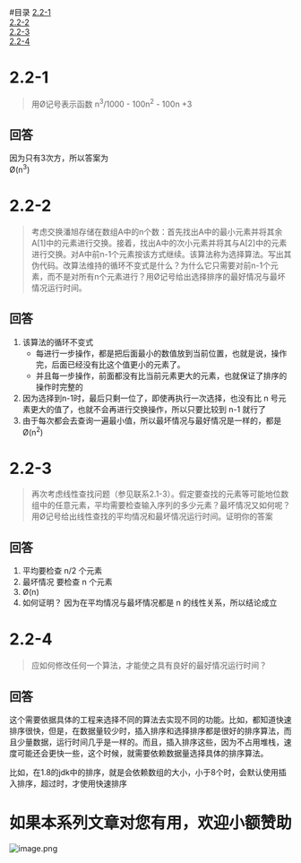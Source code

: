 #目录
[2.2-1](#2.2-1)  
[2.2-2](#2.2-2)  
[2.2-3](#2.2-3)  
[2.2-4](#2.2-4)  

# 2.2-1
> 用Ø记号表示函数 n<sup>3</sup>/1000 - 100n<sup>2</sup> - 100n +3

## 回答
因为只有3次方，所以答案为  
Ø(n<sup>3</sup>)


# 2.2-2

> 考虑交换潘旭存储在数组A中的n个数：首先找出A中的最小元素并将其余A[1]中的元素进行交换。接着，找出A中的次小元素并将其与A[2]中的元素进行交换。对A中前n-1个元素按该方式继续。该算法称为选择算法。写出其伪代码。改算法维持的循环不变式是什么？为什么它只需要对前n-1个元素，而不是对所有n个元素进行？用Ø记号给出选择排序的最好情况与最坏情况运行时间。

## 回答

1. 该算法的循环不变式
    * 每进行一步操作，都是把后面最小的数值放到当前位置，也就是说，操作完，后面已经没有比这个值更小的元素了。
    * 并且每一步操作，前面都没有比当前元素更大的元素，也就保证了排序的操作时完整的
2. 因为选择到n-1时，最后只剩一位了，即使再执行一次选择，也没有比 n 号元素更大的值了，也就不会再进行交换操作，所以只要比较到 n-1 就行了
3. 由于每次都会去查询一遍最小值，所以最坏情况与最好情况是一样的，都是 Ø(n<sup>2</sup>)


# 2.2-3
> 再次考虑线性查找问题（参见联系2.1-3）。假定要查找的元素等可能地位数组中的任意元素，平均需要检查输入序列的多少元素？最坏情况又如何呢？用Ø记号给出线性查找的平均情况和最坏情况运行时间。证明你的答案

## 回答
1. 平均要检查 n/2 个元素
2. 最坏情况 要检查 n 个元素
3. Ø(n)
4. 如何证明？
    因为在平均情况与最坏情况都是 n 的线性关系，所以结论成立
    
# 2.2-4

> 应如何修改任何一个算法，才能使之具有良好的最好情况运行时间？

## 回答
这个需要依据具体的工程来选择不同的算法去实现不同的功能。比如，都知道快速排序很快，但是，在数据量较少时，插入排序和选择排序都是很好的排序算法，而且少量数据，运行时间几乎是一样的。而且，插入排序这些，因为不占用堆栈，速度可能还会更快一些，这个时候，就需要依赖数据量选择具体的排序算法。

比如，在1.8的jdk中的排序，就是会依赖数组的大小，小于8个时，会默认使用插入排序，超过时，才使用快速排序


# 如果本系列文章对您有用，欢迎小额赞助
![image.png](http://ww1.sinaimg.cn/large/d1bc6e1ely1gll5hqkm3uj20880akjsz.jpg)
